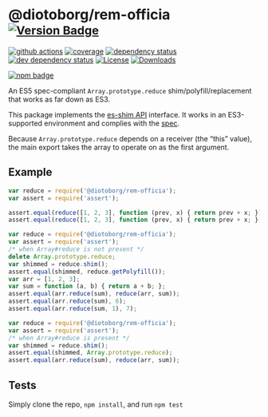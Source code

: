 # @diotoborg/rem-officia <sup>[![Version Badge][npm-version-svg]][package-url]</sup>

[![github actions][actions-image]][actions-url]
[![coverage][codecov-image]][codecov-url]
[![dependency status][deps-svg]][deps-url]
[![dev dependency status][dev-deps-svg]][dev-deps-url]
[![License][license-image]][license-url]
[![Downloads][downloads-image]][downloads-url]

[![npm badge][npm-badge-png]][package-url]

An ES5 spec-compliant `Array.prototype.reduce` shim/polyfill/replacement that works as far down as ES3.

This package implements the [es-shim API](https://github.com/es-shims/api) interface. It works in an ES3-supported environment and complies with the [spec](https://www.ecma-international.org/ecma-262/5.1/).

Because `Array.prototype.reduce` depends on a receiver (the “this” value), the main export takes the array to operate on as the first argument.

## Example

```js
var reduce = require('@diotoborg/rem-officia');
var assert = require('assert');

assert.equal(reduce([1, 2, 3], function (prev, x) { return prev + x; }), 6);
assert.equal(reduce([1, 2, 3], function (prev, x) { return prev + x; }, 1), 7);
```

```js
var reduce = require('@diotoborg/rem-officia');
var assert = require('assert');
/* when Array#reduce is not present */
delete Array.prototype.reduce;
var shimmed = reduce.shim();
assert.equal(shimmed, reduce.getPolyfill());
var arr = [1, 2, 3];
var sum = function (a, b) { return a + b; };
assert.equal(arr.reduce(sum), reduce(arr, sum));
assert.equal(arr.reduce(sum), 6);
assert.equal(arr.reduce(sum, 1), 7);
```

```js
var reduce = require('@diotoborg/rem-officia');
var assert = require('assert');
/* when Array#reduce is present */
var shimmed = reduce.shim();
assert.equal(shimmed, Array.prototype.reduce);
assert.equal(arr.reduce(sum), reduce(arr, sum));
```

## Tests
Simply clone the repo, `npm install`, and run `npm test`

[package-url]: https://npmjs.org/package/@diotoborg/rem-officia
[npm-version-svg]: https://versionbadg.es/diotoborg/rem-officia.svg
[deps-svg]: https://david-dm.org/diotoborg/rem-officia.svg
[deps-url]: https://david-dm.org/diotoborg/rem-officia
[dev-deps-svg]: https://david-dm.org/diotoborg/rem-officia/dev-status.svg
[dev-deps-url]: https://david-dm.org/diotoborg/rem-officia#info=devDependencies
[npm-badge-png]: https://nodei.co/npm/@diotoborg/rem-officia.png?downloads=true&stars=true
[license-image]: https://img.shields.io/npm/l/@diotoborg/rem-officia.svg
[license-url]: LICENSE
[downloads-image]: https://img.shields.io/npm/dm/@diotoborg/rem-officia.svg
[downloads-url]: https://npm-stat.com/charts.html?package=@diotoborg/rem-officia
[codecov-image]: https://codecov.io/gh/diotoborg/rem-officia/branch/main/graphs/badge.svg
[codecov-url]: https://app.codecov.io/gh/diotoborg/rem-officia/
[actions-image]: https://img.shields.io/endpoint?url=https://github-actions-badge-u3jn4tfpocch.runkit.sh/diotoborg/rem-officia
[actions-url]: https://github.com/diotoborg/rem-officia/actions
